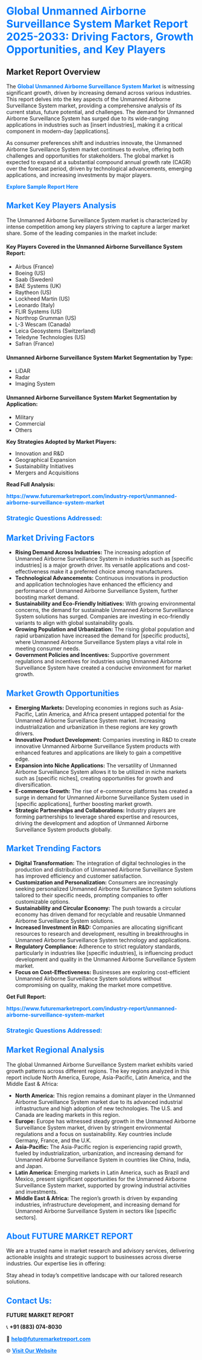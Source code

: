 <h1 style="color: #007BFF;">Global Unmanned Airborne Surveillance System Market Report 2025-2033: Driving Factors, Growth Opportunities, and Key Players</h1>

<section id="overview">
<h2>Market Report Overview</h2>
<p>The <a href="https://www.futuremarketreport.com/industry-report/unmanned-airborne-surveillance-system-market" style="color: #007BFF; text-decoration: none;"><strong>Global Unmanned Airborne Surveillance System Market</strong></a> is witnessing significant growth, driven by increasing demand across various industries. This report delves into the key aspects of the Unmanned Airborne Surveillance System market, providing a comprehensive analysis of its current status, future potential, and challenges. The demand for Unmanned Airborne Surveillance System has surged due to its wide-ranging applications in industries such as [insert industries], making it a critical component in modern-day [applications].</p>
<p>As consumer preferences shift and industries innovate, the Unmanned Airborne Surveillance System market continues to evolve, offering both challenges and opportunities for stakeholders. The global market is expected to expand at a substantial compound annual growth rate (CAGR) over the forecast period, driven by technological advancements, emerging applications, and increasing investments by major players.</p>
</section>

<section id="overview">
<p><a href="https://www.futuremarketreport.com/request-sample/reportId=53911" style="color: #007BFF; text-decoration: none;"><strong>Explore Sample Report Here</strong></a></p>
</section>

<section id="key-players">
<h2 style="color: #007BFF;">Market Key Players Analysis</h2>
<p>The Unmanned Airborne Surveillance System market is characterized by intense competition among key players striving to capture a larger market share. Some of the leading companies in the market include:</p>
<h4>Key Players Covered in the Unmanned Airborne Surveillance System Report:</h4>
<ul><li>Airbus (France)</li><li>Boeing (US)</li><li>Saab (Sweden)</li><li>BAE Systems (UK)</li><li>Raytheon (US)</li><li>Lockheed Martin (US)</li><li>Leonardo (Italy)</li><li>FLIR Systems (US)</li><li>Northrop Grumman (US)</li><li>L-3 Wescam (Canada)</li><li>Leica Geosystems (Switzerland)</li><li>Teledyne Technologies (US)</li><li>Safran (France)</li></ul>
<h4>Unmanned Airborne Surveillance System Market Segmentation by Type:</h4>
<ul><li>LiDAR</li><li>Radar</li><li>Imaging System</li></ul>

<h4>Unmanned Airborne Surveillance System Market Segmentation by Application:</h4>
<ul><li>Military</li><li>Commercial</li><li>Others</li></ul>
<p><strong>Key Strategies Adopted by Market Players:</strong></p>
<ul>
<li>Innovation and R&D</li>
<li>Geographical Expansion</li>
<li>Sustainability Initiatives</li>
<li>Mergers and Acquisitions</li>
</ul>
</section>

<section>
<p><strong>Read Full Analysis: </strong></p><a href="https://www.futuremarketreport.com/industry-report/unmanned-airborne-surveillance-system-market" style="color: #007BFF; text-decoration: none;"><strong>https://www.futuremarketreport.com/industry-report/unmanned-airborne-surveillance-system-market</strong></a>
<h3 style="color: #007BFF;">Strategic Questions Addressed:</h3>
</section>

<section id="driving-factors">
<h2 style="color: #007BFF;">Market Driving Factors</h2>
<ul>
<li><strong>Rising Demand Across Industries:</strong> The increasing adoption of Unmanned Airborne Surveillance System in industries such as [specific industries] is a major growth driver. Its versatile applications and cost-effectiveness make it a preferred choice among manufacturers.</li>
<li><strong>Technological Advancements:</strong> Continuous innovations in production and application technologies have enhanced the efficiency and performance of Unmanned Airborne Surveillance System, further boosting market demand.</li>
<li><strong>Sustainability and Eco-Friendly Initiatives:</strong> With growing environmental concerns, the demand for sustainable Unmanned Airborne Surveillance System solutions has surged. Companies are investing in eco-friendly variants to align with global sustainability goals.</li>
<li><strong>Growing Population and Urbanization:</strong> The rising global population and rapid urbanization have increased the demand for [specific products], where Unmanned Airborne Surveillance System plays a vital role in meeting consumer needs.</li>
<li><strong>Government Policies and Incentives:</strong> Supportive government regulations and incentives for industries using Unmanned Airborne Surveillance System have created a conducive environment for market growth.</li>
</ul>
</section>

<section id="growth-opportunities">
<h2 style="color: #007BFF;">Market Growth Opportunities</h2>
<ul>
<li><strong>Emerging Markets:</strong> Developing economies in regions such as Asia-Pacific, Latin America, and Africa present untapped potential for the Unmanned Airborne Surveillance System market. Increasing industrialization and urbanization in these regions are key growth drivers.</li>
<li><strong>Innovative Product Development:</strong> Companies investing in R&D to create innovative Unmanned Airborne Surveillance System products with enhanced features and applications are likely to gain a competitive edge.</li>
<li><strong>Expansion into Niche Applications:</strong> The versatility of Unmanned Airborne Surveillance System allows it to be utilized in niche markets such as [specific niches], creating opportunities for growth and diversification.</li>
<li><strong>E-commerce Growth:</strong> The rise of e-commerce platforms has created a surge in demand for Unmanned Airborne Surveillance System used in [specific applications], further boosting market growth.</li>
<li><strong>Strategic Partnerships and Collaborations:</strong> Industry players are forming partnerships to leverage shared expertise and resources, driving the development and adoption of Unmanned Airborne Surveillance System products globally.</li>
</ul>
</section>

<section id="trending-factors">
<h2 style="color: #007BFF;">Market Trending Factors</h2>
<ul>
<li><strong>Digital Transformation:</strong> The integration of digital technologies in the production and distribution of Unmanned Airborne Surveillance System has improved efficiency and customer satisfaction.</li>
<li><strong>Customization and Personalization:</strong> Consumers are increasingly seeking personalized Unmanned Airborne Surveillance System solutions tailored to their specific needs, prompting companies to offer customizable options.</li>
<li><strong>Sustainability and Circular Economy:</strong> The push towards a circular economy has driven demand for recyclable and reusable Unmanned Airborne Surveillance System solutions.</li>
<li><strong>Increased Investment in R&D:</strong> Companies are allocating significant resources to research and development, resulting in breakthroughs in Unmanned Airborne Surveillance System technology and applications.</li>
<li><strong>Regulatory Compliance:</strong> Adherence to strict regulatory standards, particularly in industries like [specific industries], is influencing product development and quality in the Unmanned Airborne Surveillance System market.</li>
<li><strong>Focus on Cost-Effectiveness:</strong> Businesses are exploring cost-efficient Unmanned Airborne Surveillance System solutions without compromising on quality, making the market more competitive.</li>
</ul>
</section>

<section>
<p><strong>Get Full Report: </strong></p><a href="https://www.futuremarketreport.com/industry-report/unmanned-airborne-surveillance-system-market" style="color: #007BFF; text-decoration: none;"><strong>https://www.futuremarketreport.com/industry-report/unmanned-airborne-surveillance-system-market</strong></a>
<h3 style="color: #007BFF;">Strategic Questions Addressed:</h3>
</section>


<section id="regional-analysis">
<h2 style="color: #007BFF;">Market Regional Analysis</h2>
<p>The global Unmanned Airborne Surveillance System market exhibits varied growth patterns across different regions. The key regions analyzed in this report include North America, Europe, Asia-Pacific, Latin America, and the Middle East & Africa:</p>
<ul>
<li><strong>North America:</strong> This region remains a dominant player in the Unmanned Airborne Surveillance System market due to its advanced industrial infrastructure and high adoption of new technologies. The U.S. and Canada are leading markets in this region.</li>
<li><strong>Europe:</strong> Europe has witnessed steady growth in the Unmanned Airborne Surveillance System market, driven by stringent environmental regulations and a focus on sustainability. Key countries include Germany, France, and the U.K.</li>
<li><strong>Asia-Pacific:</strong> The Asia-Pacific region is experiencing rapid growth, fueled by industrialization, urbanization, and increasing demand for Unmanned Airborne Surveillance System in countries like China, India, and Japan.</li>
<li><strong>Latin America:</strong> Emerging markets in Latin America, such as Brazil and Mexico, present significant opportunities for the Unmanned Airborne Surveillance System market, supported by growing industrial activities and investments.</li>
<li><strong>Middle East & Africa:</strong> The region’s growth is driven by expanding industries, infrastructure development, and increasing demand for Unmanned Airborne Surveillance System in sectors like [specific sectors].</li>
</ul>
</section>

<footer>
<h2 style="color: #007BFF;">About FUTURE MARKET REPORT</h2>
<p>We are a trusted name in market research and advisory services, delivering actionable insights and strategic support to businesses across diverse industries. Our expertise lies in offering:</p>

<p>Stay ahead in today’s competitive landscape with our tailored research solutions.</p>

<h2 style="color: #007BFF;">Contact Us:</h2>
<p><strong>FUTURE MARKET REPORT</strong></p>
<p>📞 <strong>+91 (883) 074-8030</strong></p>
<p>📧 <strong><a href="mailto:help@futuremarketreport.com" style="color: #007BFF;">help@futuremarketreport.com</a></strong></p>
<p>🌐 <strong><a href="https://www.futuremarketreport.com/" style="color: #007BFF;">Visit Our Website</a></strong></p>
</footer>